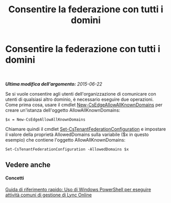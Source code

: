 ﻿---
title: Consentire la federazione con tutti i domini
TOCTitle: Consentire la federazione con tutti i domini
ms:assetid: d26f1057-a76c-447a-9efe-72efdce4c15e
ms:mtpsurl: https://technet.microsoft.com/it-it/library/Dn362855(v=OCS.15)
ms:contentKeyID: 56269983
ms.date: 08/24/2015
mtps_version: v=OCS.15
ms.translationtype: HT
---

# Consentire la federazione con tutti i domini

 

_**Ultima modifica dell'argomento:** 2015-06-22_

Se si vuole consentire agli utenti dell'organizzazione di comunicare con utenti di qualsiasi altro dominio, è necessario eseguire due operazioni. Come prima cosa, usare il cmdlet [New-CsEdgeAllowAllKnownDomains](new-csedgeallowallknowndomains.md) per creare un'istanza dell'oggetto AllowAllKnownDomains:

    $x = New-CsEdgeAllowAllKnownDomains

Chiamare quindi il cmdlet [Set-CsTenantFederationConfiguration](set-cstenantfederationconfiguration.md) e impostare il valore della proprietà AllowedDomains sulla variabile ($x in questo esempio) che contiene l'oggetto AllowAllKnownDomains:

    Set-CsTenantFederationConfiguration -AllowedDomains $x

## Vedere anche

#### Concetti

[Guida di riferimento rapido: Uso di Windows PowerShell per eseguire attività comuni di gestione di Lync Online](quick-reference-using-windows-powershell-to-do-common-skype-for-business-online-management-tasks.md)

